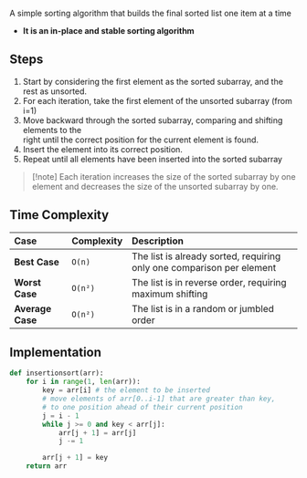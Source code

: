 A simple sorting algorithm that builds the final sorted list one item at a time

- **It is an in-place and stable sorting algorithm**

## Steps

1. Start by considering the first element as the sorted subarray, and the rest as unsorted.
2. For each iteration, take the first element of the unsorted subarray (from i=1)
3. Move backward through the sorted subarray, comparing and shifting elements to the  
   right until the correct position for the current element is found.
4. Insert the element into its correct position.
5. Repeat until all elements have been inserted into the sorted subarray

> [!note] Each iteration increases the size of the sorted subarray by one element and decreases the size of the unsorted subarray by one.

## Time Complexity

| Case             | Complexity | Description                                                           |
| :--------------- | :--------- | :-------------------------------------------------------------------- |
| **Best Case**    | `O(n)`     | The list is already sorted, requiring only one comparison per element |
| **Worst Case**   | `O(n²)`    | The list is in reverse order, requiring maximum shifting              |
| **Average Case** | `O(n²)`    | The list is in a random or jumbled order                              |

## Implementation

```python
def insertionsort(arr):
    for i in range(1, len(arr)):
        key = arr[i] # the element to be inserted
        # move elements of arr[0..i-1] that are greater than key,
        # to one position ahead of their current position
        j = i - 1
        while j >= 0 and key < arr[j]:
            arr[j + 1] = arr[j]
            j -= 1

        arr[j + 1] = key
    return arr
```
